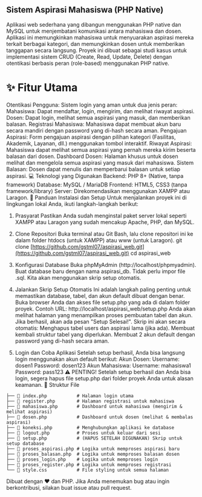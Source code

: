 ## Sistem Aspirasi Mahasiswa (PHP Native)
Aplikasi web sederhana yang dibangun menggunakan PHP native dan MySQL untuk menjembatani komunikasi antara mahasiswa dan dosen. Aplikasi ini memungkinkan mahasiswa untuk menyuarakan aspirasi mereka terkait berbagai kategori, dan memungkinkan dosen untuk memberikan tanggapan secara langsung.
Proyek ini dibuat sebagai studi kasus untuk implementasi sistem CRUD (Create, Read, Update, Delete) dengan otentikasi berbasis peran (role-based) menggunakan PHP native.
# ✨ Fitur Utama
Otentikasi Pengguna: Sistem login yang aman untuk dua jenis peran:
Mahasiswa: Dapat mendaftar, login, mengirim, dan melihat riwayat aspirasi.
Dosen: Dapat login, melihat semua aspirasi yang masuk, dan memberikan balasan.
Registrasi Mahasiswa: Mahasiswa dapat membuat akun baru secara mandiri dengan password yang di-hash secara aman.
Pengajuan Aspirasi: Form pengajuan aspirasi dengan pilihan kategori (Fasilitas, Akademik, Layanan, dll.) menggunakan tombol interaktif.
Riwayat Aspirasi: Mahasiswa dapat melihat semua aspirasi yang pernah mereka kirim beserta balasan dari dosen.
Dashboard Dosen: Halaman khusus untuk dosen melihat dan mengelola semua aspirasi yang masuk dari mahasiswa.
Sistem Balasan: Dosen dapat menulis dan memperbarui balasan untuk setiap aspirasi.
💻 Teknologi yang Digunakan
Backend: PHP 8+ (Native, tanpa framework)
Database: MySQL / MariaDB
Frontend: HTML5, CSS3 (tanpa framework/library)
Server: Direkomendasikan menggunakan XAMPP atau Laragon.
🚀 Panduan Instalasi dan Setup
Untuk menjalankan proyek ini di lingkungan lokal Anda, ikuti langkah-langkah berikut:
1. Prasyarat
Pastikan Anda sudah menginstal paket server lokal seperti XAMPP atau Laragon yang sudah mencakup Apache, PHP, dan MySQL.
2. Clone Repositori
Buka terminal atau Git Bash, lalu clone repositori ini ke dalam folder htdocs (untuk XAMPP) atau www (untuk Laragon).
git clone [https://github.com/gstml07/aspirasi_web.git](https://github.com/gstml07/aspirasi_web.git)
cd aspirasi_web


3. Konfigurasi Database
Buka phpMyAdmin (http://localhost/phpmyadmin).
Buat database baru dengan nama aspirasi_db.
Tidak perlu impor file .sql. Kita akan menggunakan skrip setup otomatis.
4. Jalankan Skrip Setup Otomatis
Ini adalah langkah paling penting untuk memastikan database, tabel, dan akun default dibuat dengan benar.
Buka browser Anda dan akses file setup.php yang ada di dalam folder proyek.
Contoh URL: http://localhost/aspirasi_web/setup.php
Anda akan melihat halaman yang menampilkan proses pembuatan tabel dan akun. Jika berhasil, akan ada pesan "Setup Selesai!".
Skrip ini akan secara otomatis:
Menghapus tabel users dan aspirasi lama (jika ada).
Membuat kembali struktur tabel yang diperlukan.
Membuat 2 akun default dengan password yang di-hash secara aman.
5. Login dan Coba Aplikasi
Setelah setup berhasil, Anda bisa langsung login menggunakan akun default berikut:
Akun Dosen:
Username: dosen1
Password: dosen123
Akun Mahasiswa:
Username: mahasiswa1
Password: pass123
⚠️ PENTING!
Setelah setup berhasil dan Anda bisa login, segera hapus file setup.php dari folder proyek Anda untuk alasan keamanan.
📂 Struktur File
```
├── 📄 index.php           # Halaman login utama
├── 📄 register.php        # Halaman registrasi untuk mahasiswa
├── 📄 mahasiswa.php       # Dashboard untuk mahasiswa (mengirim & melihat aspirasi)
├── 📄 dosen.php           # Dashboard untuk dosen (melihat & membalas aspirasi)
├── 📄 koneksi.php         # Menghubungkan aplikasi ke database
├── 📄 logout.php          # Proses untuk keluar dari sesi
├── 📄 setup.php           # (HAPUS SETELAH DIGUNAKAN) Skrip untuk setup database
├── 📄 proses_aspirasi.php # Logika untuk memproses aspirasi baru
├── 📄 proses_balasan.php  # Logika untuk memproses balasan dosen
├── 📄 proses_login.php    # Logika untuk memproses login
├── 📄 proses_register.php # Logika untuk memproses registrasi
└── 🎨 style.css           # File styling untuk semua halaman
```

Dibuat dengan ❤️ dan PHP. Jika Anda menemukan bug atau ingin berkontribusi, silakan buat issue atau pull request.
